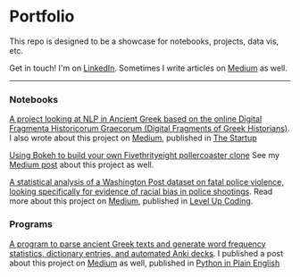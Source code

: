 # Portfolio

This repo is designed to be a showcase for notebooks, projects, data vis, etc. 

Get in touch! I'm on [LinkedIn](https://www.linkedin.com/in/alex-leedom/). Sometimes I write articles on [Medium](https://medium.com/@gymnosophist) as well. 

---

### Notebooks 

[A project looking at NLP in Ancient Greek based on the online Digital Fragmenta Historicorum Graecorum (Digital Fragments of Greek Historians)](https://nbviewer.jupyter.org/github/gymnosophist/dfhg_analysis/blob/master/corpus_nlp.ipynb). I also wrote about this project on [Medium](https://medium.com/swlh/what-to-read-next-analyzing-the-digital-fragmenta-historicorum-graecorum-with-python-and-nlp-7618e05433a8), published in [The Startup](https://medium.com/swlh)

[Using Bokeh to build your own Fivethrityeight pollercoaster clone](https://github.com/gymnosophist/rcp_plotting) See my [Medium post](https://medium.com/@gymnosophist/build-your-own-fivethirtyeight-clone-part-1-a9d179ed524b) about this project as well. 

[A statistical analysis of a Washington Post dataset on fatal police violence, looking specifically for evidence of racial bias in police shootings](https://github.com/gymnosophist/fatal_police_shootings). Read more about this project on [Medium](https://levelup.gitconnected.com/morbid-statistics-with-r-6023684aa9bc), published in [Level Up Coding](https://levelup.gitconnected.com/). 

### Programs 

[A program to parse ancient Greek texts and generate word frequency statistics, dictionary entries, and automated Anki decks](https://github.com/gymnosophist/flashy_flashcards). I published a post about this project on [Medium](https://medium.com/python-in-plain-english/make-flashier-flashcards-automating-anki-with-python-2744ed025366)  as well, published in [Python in Plain English](https://medium.com/python-in-plain-english)

